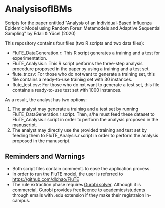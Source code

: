 # AnalysisofIBMs

Scripts for the paper entitled "Analysis of an Individual-Based Influenza Epidemic Model using Random Forest Metamodels and Adaptive Sequential Sampling" by Edali &amp; Yücel (2020)

This repository contains four files (two R scripts and two data files):

* FluTE_DataGeneration.r: This R script generates a training and a test for experimentation.
* FluTE_Analysis.r: This R script performs the three-step analysis procedure proposed in the paper by using a training and a test set.
* flute_tr.csv: For those who do not want to generate a training set, this file contains a ready-to-use training set with 30 instances.
* flute_test.csv: For those who do not want to generate a test set, this file contains a ready-to-use test set with 1000 instances.

As a result, the analyst has two options:

1. The analyst may generate a training and a test set by running FluTE_DataGeneration.r script. Then, s/he must feed these dataset to FluTE_Analysis.r script in order to perform the analysis proposed in the manuscript.
2. The analyst may directly use the provided training and test set by feeding them to FluTE_Analysis.r script in order to perform the analysis proposed in the manuscript.

## Reminders and Warnings

* Both script files contain comments to ease the application process.
* In order to run the FluTE model, the user is referred to https://github.com/dlchao/FluTE
* The rule extraction phase requires [Gurobi solver](https://www.gurobi.com/). Although it is commercial, Gurobi provides free licence to academics/students through emails with .edu extension if they make their registraion in-campus.

